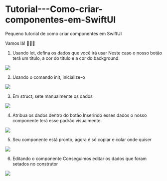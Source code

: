# Tutorial---Como-criar-componentes-em-SwiftUI
<p> Pequeno tutorial de como criar componentes em SwiftUI</p>


Vamos lá! 👩🏽‍💻

1. Usando let, defina os dados que você irá usar
Neste caso o nosso botão terá um titulo, a cor do titulo e a cor do background.
<img src="https://user-images.githubusercontent.com/102704880/204399996-5438800f-4e09-4347-9e5f-8ab58f12d29f.gif"/>

2. Usando o comando init, inicialize-o
<img src="https://user-images.githubusercontent.com/102704880/204400461-2e35af32-2d28-445b-a681-70be83be9483.gif"/>

3. Em struct, sete manualmente os dados 
<img src="https://user-images.githubusercontent.com/102704880/204401040-b1e338eb-d02e-4df5-9600-e6ad80805aba.gif"/>

4. Atribua os dados dentro do botão
Inserindo esses dados o nosso componente terá esse padrão visualmente. 
<img src="https://user-images.githubusercontent.com/102704880/204401147-a775910f-f236-4fa9-bf60-ab461c997d38.gif"/>

5. Seu componente está pronto, agora é só copiar e colar onde quiser
<img src="https://user-images.githubusercontent.com/102704880/204401347-b8039c48-f11d-4476-926b-7508897982a9.gif"/>

6. Editando o componente
Conseguimos editar os dados que foram setados no construtor
<img src="https://user-images.githubusercontent.com/102704880/204401437-c99158d6-f0b2-4d8e-9193-a4ea4bc57fe6.gif"/>
